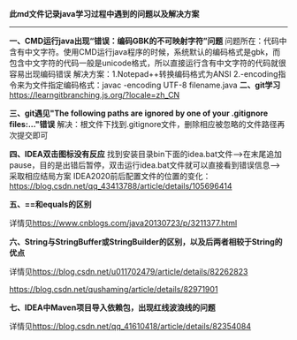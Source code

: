 **此md文件记录java学习过程中遇到的问题以及解决方案**

------

**一、CMD运行java出现“错误：编码GBK的不可映射字符”问题**
    问题所在：代码中含有中文字符。使用CMD运行java程序的时候，系统默认的编码格式是gbk，而包含中文字符的代码一般是unicode格式，所以直接运行含有中文字符的代码就很容易出现编码错误
    解决方案：1.Notepad++转换编码格式为ANSI
             2.-encoding指令来为文件指定编码格式：javac -encoding UTF-8 filename.java
**二、git学习**
https://learngitbranching.js.org/?locale=zh_CN

**三、git遇见"The following paths are ignored by one of your .gitignore files:..."错误**
解决：根文件下找到.gitignore文件，删除相应被忽略的文件路径再次提交即可

**四、IDEA双击图标没有反应**
找到安装目录bin下面的idea.bat文件-->在末尾追加pause，目的是出错后暂停，双击运行idea.bat文件就可以直接看到错误信息-->采取相应结局方案
IDEA2020前后配置文件的位置的变化：https://blog.csdn.net/qq_43413788/article/details/105696414

**五、==和equals的区别**

详情见<https://www.cnblogs.com/java20130723/p/3211377.html>

**六、String与StringBuffer或StringBuilder的区别，以及后两者相较于String的优点**

详情见<https://blog.csdn.net/u011702479/article/details/82262823>

<https://blog.csdn.net/qushaming/article/details/82971901>

**七、IDEA中Maven项目导入依赖包，出现红线波浪线的问题**

详情见<https://blog.csdn.net/qq_41610418/article/details/82354084>